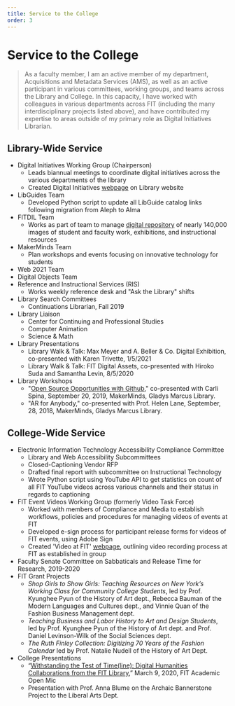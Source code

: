 ```yaml
---
title: Service to the College
order: 3
---
```


# Service to the College

> As a faculty member, I am an active member of my department, Acquisitions and Metadata Services (AMS), as well as an active participant in various committees, working groups, and teams across the Library and College. In this capacity, I have worked with colleagues in various departments across FIT (including the many interdisciplinary projects listed above), and have contributed my expertise to areas outside of my primary role as Digital Initiatives Librarian.

## Library-Wide Service

- Digital Initiatives Working Group (Chairperson)
  - Leads biannual meetings to coordinate digital initiatives across the various departments of the library
  - Created Digital Initiatives [webpage](http://www.fitnyc.edu/library/digital/index.php) on Library website
- LibGuides Team
  - Developed Python script to update all LibGuide catalog links following migration from Aleph to Alma
- FITDIL Team
  - Works as part of team to manage [digital repository](https://fitdil.fitnyc.edu/) of nearly 140,000 images of student and faculty work, exhibitions, and instructional resources
- MakerMinds Team
  - Plan workshops and events focusing on innovative technology for students
- Web 2021 Team
- Digital Objects Team
- Reference and Instructional Services (RIS)
  - Works weekly reference desk and "Ask the Library" shifts
- Library Search Committees
  - Continuations Librarian, Fall 2019
- Library Liaison
  - Center for Continuing and Professional Studies
  - Computer Animation
  - Science & Math
- Library Presentations
  - Library Walk & Talk: Max Meyer and A. Beller & Co. Digital Exhibition, co-presented with Karen Trivette, 1/5/2021
  - Library Walk & Talk: FIT Digital Assets, co-presented with Hiroko Suda and Samantha Levin, 8/5/2020
- Library Workshops
  - "[Open Source Opportunities with Github](https://docs.google.com/presentation/d/1mHVgFqYkOKr8gVeZIfG0r5UlqhbnPeMW0D50UdYANxw/edit?usp=sharing)," co-presented with Carli Spina, September 20, 2019, MakerMinds, Gladys Marcus Library.
  - "AR for Anybody," co-presented with Prof. Helen Lane, September, 28, 2018, MakerMinds, Gladys Marcus Library.

## College-Wide Service

- Electronic Information Technology Accessibility Compliance Committee
  - Library and Web Accessibility Subcommittees
  - Closed-Captioning Vendor RFP
  - Drafted final report with subcommittee on Instructional Technology
  - Wrote Python script using YouTube API to get statistics on count of all FIT YouTube videos across various channels and their status in regards to captioning
- FIT Event Videos Working Group (formerly Video Task Force)
  - Worked with members of Compliance and Media to establish workflows, policies and procedures for managing videos of events at FIT
  - Developed e-sign process for participant release forms for videos of FIT events, using Adobe Sign
  - Created 'Video at FIT' [webpage](http://www.fitnyc.edu/library/digital/video.php), outlining video recording process at FIT as established in group
- Faculty Senate Committee on Sabbaticals and Release Time for Research, 2019-2020
- FIT Grant Projects
  - *Shop Girls to Show Girls: Teaching Resources on New York’s Working Class for Community College Students*, led by Prof. Kyunghee Pyun of the History of Art dept., Rebecca Bauman of the Modern Languages and Cultures dept., and Vinnie Quan of the Fashion Business Management dept.
  - *Teaching Business and Labor History to Art and Design Students*, led by Prof. Kyunghee Pyun of the History of Art dept. and Prof. Daniel Levinson-Wilk of the Social Sciences dept.
  - *The Ruth Finley Collection: Digitizing 70 Years of the Fashion Calendar* led by Prof. Natalie Nudell of the History of Art Dept.
- College Presentations
  - “[Withstanding the Test of Time(line): Digital Humanities Collaborations from the FIT Library]((https://docs.google.com/presentation/d/1_Il4EmPet1AKJHL6_5FTIDTIVfWZn44hmfG-lVz_jgc/edit?usp=sharing)),” March 9, 2020, FIT Academic Open Mic
  - Presentation with Prof. Anna Blume on the Archaic Bannerstone Project to the Liberal Arts Dept.
